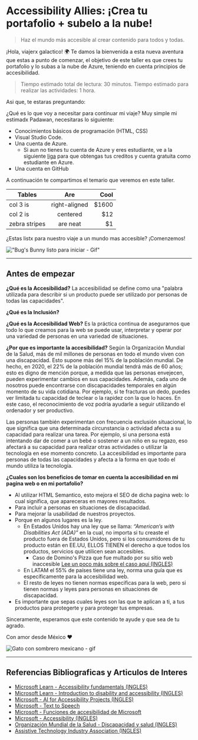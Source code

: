 # Accessibility Allies: ¡Crea tu portafolio + subelo a la nube!
> Haz el mundo más accesible al crear contenido para todos y todas.

¡Hola, viajerx galactico! 🌍 Te damos la bienvenida a esta nueva aventura que estas a punto de comenzar, el objetivo de este taller es que crees tu portafolio y lo subas a la nube de Azure, teniendo en cuenta principios de accesibilidad.

> Tiempo estimado total de lectura: 30 minutos. 
> Tiempo estimado para realizar las actividades: 1 hora.

Asi que, te estaras preguntando:  

¿Qué es lo que voy a necesitar para continuar mi viaje? Muy simple mi estimadx Padawan, necesitaras lo siguiente:
- Conocimientos básicos de programación (HTML, CSS)
- Visual Studio Code.
- Una cuenta de Azure.
    - Si aun no tienes tu cuenta de Azure y eres estudiante, ve a la siguiente [liga](https://azure.microsoft.com/es-mx/free/students/) para que obtengas tus creditos y cuenta gratuita como estudiante en Azure. 
- Una cuenta en GitHub

A continuación te compartimos el temario que veremos en este taller.

| Tables        | Are           | Cool  |
| ------------- |:-------------:| -----:|
| col 3 is      | right-aligned | $1600 |
| col 2 is      | centered      |   $12 |
| zebra stripes | are neat      |    $1 |

¿Estas listx para nuestro viaje a un mundo mas accesible? ¡Comenzemos!

!["Bug's Bunny listo para iniciar - Gif"](https://media.giphy.com/media/QJvwBSGaoc4eI/giphy.gif)

---
## Antes de empezar
**¿Qué es la Accesibilidad?** La accesibilidad se define como una "palabra utilizada para describir si un producto puede ser utilizado por personas de todas las capacidades".

**¿Qué es la Inclusión?**

**¿Qué es la Accesibilidad Web?** Es la práctica continua de asegurarnos que todo lo que creamos para la web se puede usar, interpretar y operar por una variedad de personas en una variedad de situaciones.

**¿Por que es importante la accesibilidad?**
Según la Organización Mundial de la Salud, más de mil millones de personas en todo el mundo viven con una discapacidad. Esto supone más del 15% de la población mundial. De hecho, en 2020, el 22% de la población mundial tendrá más de 60 años; esto es digno de mención porque, a medida que las personas envejecen, pueden experimentar cambios en sus capacidades. Además, cada uno de nosotros puede encontrarse con discapacidades temporales en algún momento de su vida cotidiana. 
    Por ejemplo, si te fracturas un dedo, puedes ver limitada tu capacidad de teclear o la rapidez con la que lo haces. En este caso, el reconocimiento de voz podría ayudarle a seguir utilizando el ordenador y ser productivo. 
    
Las personas también experimentan con frecuencia exclusión situacional, lo que significa que una determinada circunstancia o actividad afecta a su capacidad para realizar una tarea. Por ejemplo, si una persona está intentando dar de comer a un bebé o sostener a un niño en su regazo, eso afectará a su capacidad para realizar otras actividades o utilizar la tecnología en ese momento concreto. La accesibilidad es importante para personas de todas las capacidades y afecta a la forma en que todo el mundo utiliza la tecnología.

**¿Cuales son los beneficios de tomar en cuenta la accesibilidad en mi pagina web o en mi portafolio?**
- Al utilizar HTML Semantico, esto mejora el SEO de dicha pagina web: lo cual significa, que apareceras en mayores resultados.
-	Para incluir a personas en situaciones de discapacidad.
-	Para mejorar la usabilidad de nuestros proyectos.
-	Porque en algunos lugares es la ley.
    - En Estados Unidos hay una ley que se llama: _“American’s with Disabilities Act (ADA)”_ en la cual, no importa si tu creaste el producto fuera de Estados Unidos, pero si los consumidores de tu producto están en EE.UU, ELLOS TIENEN el derecho a que todos los productos, servicios que utilicen sean accesibles.  
        -	Caso de Domino's Pizza que fue multado por su sitio web inaccesible [Lee un poco más sobre el caso aquí (INGLES)](https://www.cnbc.com/2019/10/07/dominos-supreme-court.html) 
    - En LATAM el 55% de países tiene una ley, norma una guía que es específicamente para la accesibilidad web.
    - El resto de leyes no tienen normas especificas para la web, pero si tienen normas y leyes para personas en situaciones de discapacidad. 
- Es importante que sepas cuales leyes son las que te aplican a ti, a tus productos para protegerte y para proteger tus empresas. 


Sinceramente, esperamos que este contenido te ayude y que sea de tu agrado. 

Con amor desde México  ♥️

![Gato con sombrero mexicano - gif](https://media.giphy.com/media/TN0kjxBsz3iXm/giphy.gif)

---
## Referencias Bibliograficas y Articulos de Interes
- [Microsoft Learn - Accessibility fundamentals (INGLES)](https://docs.microsoft.com/en-us/learn/paths/accessibility-fundamentals/)
- [Microsoft Learn - Introduction to disability and accessibility (INGLES)](https://docs.microsoft.com/en-us/learn/modules/intro-accessibility-disability/00-what-is-accessibility)
- [Microsoft - AI for Accessibility Projects (INGLES)](https://www.microsoft.com/en-us/ai/ai-for-accessibility-projects)
- [Microsoft - Text to Speech](https://azure.microsoft.com/es-mx/services/cognitive-services/text-to-speech/#overview)
- [Microsoft - Funciones de accesibilidad de Microsoft](https://www.microsoft.com/es-mx/accessibility/features?rtc=1&activetab=pivot_1:primaryr2)
- [Microsoft - Accessibility (INGLES)](https://www.microsoft.com/en-us/accessibility)
- [Organización Mundial de la Salud - Discapacidad y salud (INGLES)](https://www.who.int/news-room/fact-sheets/detail/disability-and-health)
- [Assistive Technology Industry Association (INGLES)](https://www.atia.org/at-resources/what-is-at/#what-is-assistive-technology)